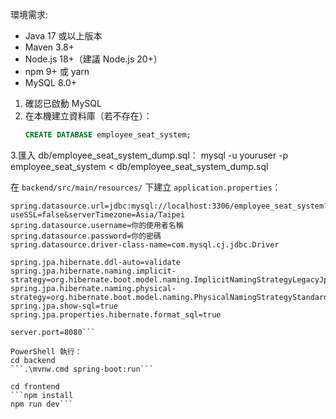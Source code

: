 環境需求:
- Java 17 或以上版本
- Maven 3.8+
- Node.js 18+（建議 Node.js 20+）
- npm 9+ 或 yarn
- MySQL 8.0+

1. 確認已啟動 MySQL
2. 在本機建立資料庫（若不存在）：
   ```sql
   CREATE DATABASE employee_seat_system;
3.匯入 db/employee_seat_system_dump.sql：
mysql -u youruser -p employee_seat_system < db/employee_seat_system_dump.sql

在 `backend/src/main/resources/` 下建立 `application.properties`：

```properties
spring.datasource.url=jdbc:mysql://localhost:3306/employee_seat_system?useSSL=false&serverTimezone=Asia/Taipei
spring.datasource.username=你的使用者名稱
spring.datasource.password=你的密碼
spring.datasource.driver-class-name=com.mysql.cj.jdbc.Driver

spring.jpa.hibernate.ddl-auto=validate
spring.jpa.hibernate.naming.implicit-strategy=org.hibernate.boot.model.naming.ImplicitNamingStrategyLegacyJpaImpl
spring.jpa.hibernate.naming.physical-strategy=org.hibernate.boot.model.naming.PhysicalNamingStrategyStandardImpl
spring.jpa.show-sql=true
spring.jpa.properties.hibernate.format_sql=true

server.port=8080```

PowerShell 執行：
cd backend
```.\mvnw.cmd spring-boot:run```

cd frontend
```npm install
npm run dev```
